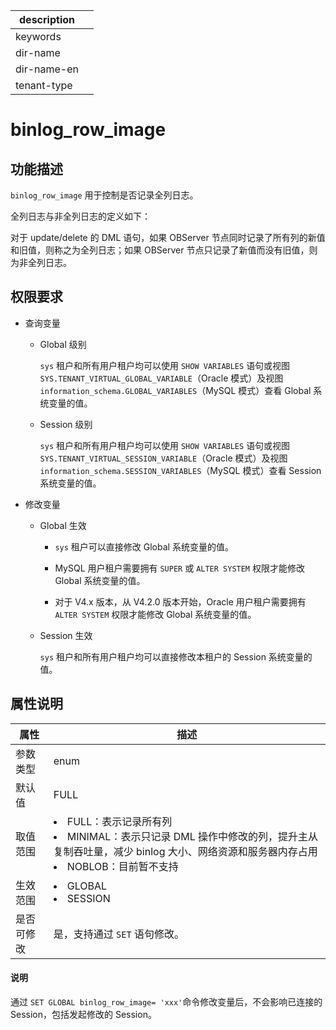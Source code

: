 |description||
|---|---|
|keywords||
|dir-name||
|dir-name-en||
|tenant-type||

# binlog_row_image

## 功能描述

`binlog_row_image` 用于控制是否记录全列日志。

全列日志与非全列日志的定义如下：

对于 update/delete 的 DML 语句，如果 OBServer 节点同时记录了所有列的新值和旧值，则称之为全列日志；如果 OBServer 节点只记录了新值而没有旧值，则为非全列日志。

## 权限要求

* 查询变量

  * Global 级别

    `sys` 租户和所有用户租户均可以使用 `SHOW VARIABLES` 语句或视图 `SYS.TENANT_VIRTUAL_GLOBAL_VARIABLE`（Oracle 模式）及视图 `information_schema.GLOBAL_VARIABLES`（MySQL 模式）查看 Global 系统变量的值。

  * Session 级别

    `sys` 租户和所有用户租户均可以使用 `SHOW VARIABLES` 语句或视图 `SYS.TENANT_VIRTUAL_SESSION_VARIABLE`（Oracle 模式）及视图 `information_schema.SESSION_VARIABLES`（MySQL 模式）查看 Session 系统变量的值。

* 修改变量

  * Global 生效

    * `sys` 租户可以直接修改 Global 系统变量的值。
  
    * MySQL 用户租户需要拥有 `SUPER` 或 `ALTER SYSTEM` 权限才能修改 Global 系统变量的值。

    * 对于 V4.x 版本，从 V4.2.0 版本开始，Oracle 用户租户需要拥有 `ALTER SYSTEM` 权限才能修改 Global 系统变量的值。

  * Session 生效

    `sys` 租户和所有用户租户均可以直接修改本租户的 Session 系统变量的值。

## 属性说明

|     **属性**      |                       **描述**                        |
|-----------------|---------------------------------------------------------------------------------------------------------------------------------------------------------------------------------------------------------------------------|
| 参数类型            | enum                                                |
| 默认值             | FULL                                                |
| 取值范围            | <li> FULL：表示记录所有列   <li> MINIMAL：表示只记录 DML 操作中修改的列，提升主从复制吞吐量，减少 binlog 大小、网络资源和服务器内存占用   <li> NOBLOB：目前暂不支持    |
| 生效范围            | <li> GLOBAL   <li> SESSION                                |
| 是否可修改  | 是，支持通过 `SET` 语句修改。|

  <main id="notice" type='explain'>
    <h4>说明</h4>
    <p>通过 <code>SET GLOBAL binlog_row_image= 'xxx'</code>命令修改变量后，不会影响已连接的 Session，包括发起修改的 Session。</p>
  </main>
